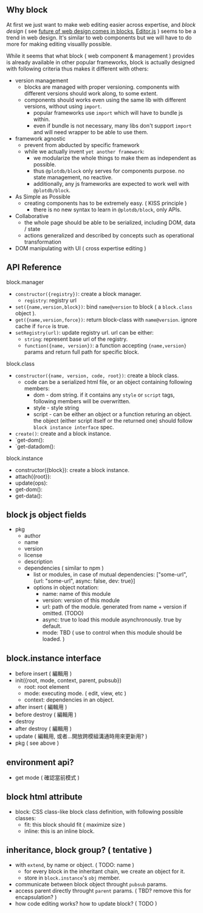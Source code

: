 ## Why block

At first we just want to make web editing easier across expertise, and *block design* ( see [future of web design comes in blocks](https://thecode.co/block-web-design/), [Editor.js](https://editorjs.io/) ) seems to be a trend in web design. It's similar to web components but we will have to do more for making editing visuallly possible.

While it seems that what block ( web component & management ) provides is already available in other popular frameworks, block is actually designed with following criteria thus makes it different with others:

 * version management
   - blocks are managed with proper versioning. components with different versions should work along, to some extent.
   - components should works even using the same lib with different versions, without using `import`. 
     - popular frameworks use `import` which will have to bundle js within.
     - even if bundle is not necessary, many libs don't support `import` and will need wrapper to be able to use them.
 * framework agnostic
   - prevent from abducted by specific framework
   - while we actually invent `yet another framework`:
     - we modularize the whole things to make them as independent as possible.
     - thus `@plotdb/block` only serves for components purpose. no state management, no reactive.
     - additionally, any js frameworks are expected to work well with `@plotdb/block`.
 * As Simple as Possible
   - creating components has to be extremely easy. ( KISS principle )
     - there is no new syntax to learn in `@plotdb/block`, only APIs.
 * Collaborative
   - the whole page should be able to be serialized, including DOM, data / state
   - actions generalized and described by concepts such as operational transformation
 * DOM manipulating with UI ( cross expertise editing )


## API Reference

block.manager
 - `constructor({registry})`: create a block manager.
   - `registry`: registry url
 - `set({name,version,block})`: bind `name@version` to block ( a `block.class` object ).
 - `get({name,version,force})`: return block-class with `name@version`. ignore cache if `force` is true.
 - `setRegistry(url)`: update registry url. url can be either:
   - `string`: represent base url of the registry.
   - `function({name, version})`: a function accepting `{name,version}` params and return full path for specific block.

block.class
 - `constructor({name, version, code, root})`: create a block class.
   - code can be a serialized html file, or an object containing following members:
     - dom - dom string. if it contains any `style` or `script` tags, following members will be overwritten.
     - style - style string
     - script - can be either an object or a function returing an object.
       the object (either script itself or the returned one) should follow `block instance interface` spec.
 - `create()`: create and a block instance.
 - `get-dom():
 - `get-datadom(): 

block.instance
 - constructor({block}): create a block instance.
 - attach({root}):
 - update(ops):
 - get-dom(): 
 - get-data(): 


## block js object fields

 - pkg
   - author
   - name
   - version
   - license
   - description
   - dependencies ( similar to npm )
     - list or modules, in case of mutual dependencies:
       ["some-url", {url: "some-url", async: false, dev: true}]
     - options in object notation:
       - name: name of this module
       - version: version of this module
       - url: path of the module. generated from name + version if omitted. (TODO)
       - async: true to load this module asynchronously. true by default.
       - mode: TBD ( use to control when this module should be loaded. )

## block.instance interface

 - before insert ( 編輯用 )
 - init({root, mode, context, parent, pubsub})
   - root: root element
   - mode: executing mode. ( edit, view, etc )
   - context: dependencies in an object.
 - after insert ( 編輯用 )
 - before destroy ( 編輯用 )
 - destroy
 - after destroy ( 編輯用 )
 - update ( 編輯用, 或者...開放跨模組溝通時用來更新用? )
 - pkg ( see above )

## environment api?
 - get mode ( 確認當前模式 )

## block html attribute
 - block: CSS class-like block class definition, with following possible classes:
   - fit: this block should fit ( maximize size )
   - inline: this is an inline block.

## inheritance, block group? ( tentative )
 - with `extend`, by name or object. ( TODO: name )
   - for every block in the inheritant chain, we create an object for it.
   - store in `block.instance`'s `obj` member.
 - communicate between block object throught `pubsub` params.
 - access parent directly throught `parent` params. ( TBD? remove this for encapsulation? )
 - how code editing works? how to update block? ( TODO )
